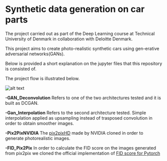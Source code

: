 # Synthetic data generation on car parts
The project carried out as part of the Deep Learning course at Technical University of Denmark in collaboration
with Deloitte Denmark.

This project aims to create photo-realistic synthetic cars using gen-erative adversarial networks(GANs).

Below is provided a short explanation on the jupyter files that this repository is consisted of.

The project flow is illustrated below.

![alt text](https://github.com/georgezefko/car-part-segmentation/blob/main/workflow.png?raw=true)

**-GAN_Deconvolution**
Refers to one of the two architectures tested and it is built as DCGAN. 

**-Gan_Interpolation**
Refers to the second architecture tested. Simple interpolation applied as upsampling instead of trasposed convolution
in order to obtain smoother images.

**-Pix2PixNVIDIA**
The [pix2pixHD](https://github.com/NVIDIA/pix2pixHD)  made by NVIDIA cloned in order to generate photorealistic images. 

**-FID_Pix2Pix**
In order to calculate the FID score on the images generated from pix2pix we cloned the official implementation of [FID score for Pytorch](https://github.com/mseitzer/pytorch-fid)

